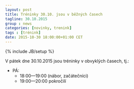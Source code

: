 ```yaml
---
layout: post
title: Tréninky 30.10. jsou v běžných časech
tagline: 30.10.2015
group : news
categories: [novinky, trenink]
tags : [trénink]
date: 2015-10-30 18:00:00+01:00 CET
---
```

{% include JB/setup %}

V pátek dne 30.10.2015 jsou tréninky v obvyklých časech, tj.:

- PÁ:
  - 18:00&mdash;19:00 (nábor, začátečníci)
  - 19:00&mdash;20:00 pokročilí
